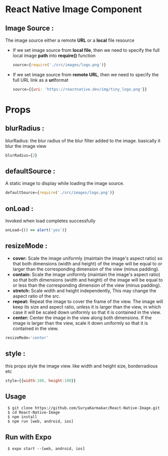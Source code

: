 # React Native Image Component

## Image Source :
<p>The image source either a remote <b>URL</b> or a <b>local</b> file resource</p>
<ul>
<li><P>If we set image source from <b>local file</b>, then we need to specify the full local image <b>path</b> into <b>require()</b> function</P>

```js
source={require('./src/images/logo.png')}
```
</li>
<li><p>If we set image source from <b>remote URL</b>, then we need to specify the full URL link as a <b>uri</b>format</p>

```js
source={{uri: 'https://reactnative.dev/img/tiny_logo.png'}}
```
</li>
</ul>

# Props 

## blurRadius :
<p>blurRadius: the blur radius of the blur filter added to the image. basically it blur the image view</p>

```js
blurRadius={2}
```
## defaultSource :
<p>A static image to display while loading the image source.</p>

```js
defaultSource={require('./src/images/logo.png')}
```
## onLoad :
<p>Invoked when load completes successfully</p>

```js
onLoad={() => alert('yes')} 
```
## resizeMode :
<ul>
<li><b>cover:</b> Scale the image uniformly (maintain the image's aspect ratio) so that both dimensions (width and height) of the image will be equal to or larger than the corresponding dimension of the view (minus padding).</li>
<li><b>contain:</b> Scale the image uniformly (maintain the image's aspect ratio) so that both dimensions (width and height) of the image will be equal to or less than the corresponding dimension of the view (minus padding).</li>
<li><b>stretch:</b> Scale width and height independently, This may change the aspect ratio of the src.</li>
<li><b>repeat:</b> Repeat the image to cover the frame of the view. The image will keep its size and aspect ratio, unless it is larger than the view, in which case it will be scaled down uniformly so that it is contained in the view.</li>
<li><b>center:</b> Center the image in the view along both dimensions. If the image is larger than the view, scale it down uniformly so that it is contained in the view.</li>
</ul>

```js
resizeMode='center'
```
## style :
<p>this props style the image view. like width and height size, borderradious etc</p>

```js
style={{width:100, height:100}}
```
## Usage
```
 $ git clone https://github.com/SuryaKarmakar/React-Native-Image.git
 $ cd React-Native-Image
 $ npm install 
 $ npm run [web, android, ios]
```
## Run with Expo 
```
 $ expo start --[web, android, ios]
```

